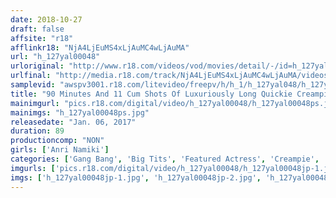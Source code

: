 ```yaml
---
date: 2018-10-27
draft: false
affsite: "r18"
afflinkr18: "NjA4LjEuMS4xLjAuMC4wLjAuMA"
url: "h_127yal00048"
urloriginal: "http://www.r18.com/videos/vod/movies/detail/-/id=h_127yal00048"
urlfinal: "http://media.r18.com/track/NjA4LjEuMS4xLjAuMC4wLjAuMA/videos/vod/movies/detail/-/id=h_127yal00048"
samplevid: "awspv3001.r18.com/litevideo/freepv/h/h_1/h_127yal048/h_127yal048_dmb_w.mp4"
title: "90 Minutes And 11 Cum Shots Of Luxuriously Long Quickie Creampie Action Anri Namiki"
mainimgurl: "pics.r18.com/digital/video/h_127yal00048/h_127yal00048ps.jpg"
mainimgs: "h_127yal00048ps.jpg"
releasedate: "Jan. 06, 2017"
duration: 89
productioncomp: "NON"
girls: ['Anri Namiki']
categories: ['Gang Bang', 'Big Tits', 'Featured Actress', 'Creampie', 'Facial', 'Big Vibrator', 'Hi-Def']
imgurls: ['pics.r18.com/digital/video/h_127yal00048/h_127yal00048jp-1.jpg', 'pics.r18.com/digital/video/h_127yal00048/h_127yal00048jp-2.jpg', 'pics.r18.com/digital/video/h_127yal00048/h_127yal00048jp-3.jpg', 'pics.r18.com/digital/video/h_127yal00048/h_127yal00048jp-4.jpg', 'pics.r18.com/digital/video/h_127yal00048/h_127yal00048jp-5.jpg', 'pics.r18.com/digital/video/h_127yal00048/h_127yal00048jp-6.jpg', 'pics.r18.com/digital/video/h_127yal00048/h_127yal00048jp-7.jpg', 'pics.r18.com/digital/video/h_127yal00048/h_127yal00048jp-8.jpg', 'pics.r18.com/digital/video/h_127yal00048/h_127yal00048jp-9.jpg', 'pics.r18.com/digital/video/h_127yal00048/h_127yal00048jp-10.jpg', 'pics.r18.com/digital/video/h_127yal00048/h_127yal00048jp-11.jpg', 'pics.r18.com/digital/video/h_127yal00048/h_127yal00048jp-12.jpg', 'pics.r18.com/digital/video/h_127yal00048/h_127yal00048jp-13.jpg', 'pics.r18.com/digital/video/h_127yal00048/h_127yal00048jp-14.jpg', 'pics.r18.com/digital/video/h_127yal00048/h_127yal00048jp-15.jpg', 'pics.r18.com/digital/video/h_127yal00048/h_127yal00048jp-16.jpg', 'pics.r18.com/digital/video/h_127yal00048/h_127yal00048jp-17.jpg', 'pics.r18.com/digital/video/h_127yal00048/h_127yal00048jp-18.jpg', 'pics.r18.com/digital/video/h_127yal00048/h_127yal00048jp-19.jpg', 'pics.r18.com/digital/video/h_127yal00048/h_127yal00048jp-20.jpg']
imgs: ['h_127yal00048jp-1.jpg', 'h_127yal00048jp-2.jpg', 'h_127yal00048jp-3.jpg', 'h_127yal00048jp-4.jpg', 'h_127yal00048jp-5.jpg', 'h_127yal00048jp-6.jpg', 'h_127yal00048jp-7.jpg', 'h_127yal00048jp-8.jpg', 'h_127yal00048jp-9.jpg', 'h_127yal00048jp-10.jpg', 'h_127yal00048jp-11.jpg', 'h_127yal00048jp-12.jpg', 'h_127yal00048jp-13.jpg', 'h_127yal00048jp-14.jpg', 'h_127yal00048jp-15.jpg', 'h_127yal00048jp-16.jpg', 'h_127yal00048jp-17.jpg', 'h_127yal00048jp-18.jpg', 'h_127yal00048jp-19.jpg', 'h_127yal00048jp-20.jpg']
---
```


